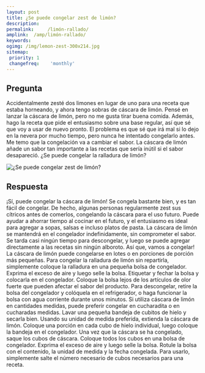 ```yaml
---
layout: post
title: ¿Se puede congelar zest de limón?  
description: 
permalink:     /limón-rallado/
amplink:  /amp/limón-rallado/
keywords: 
ogimg: /img/lemon-zest-300x214.jpg
sitemap:
 priority: 1
 changefreq:    'monthly'
---
```




## Pregunta

Accidentalmente zesté dos limones en lugar de uno para una receta que estaba horneando, y ahora tengo sobras de cáscara de limón. Pensé en lanzar la cáscara de limón, pero no me gusta tirar buena comida. Además, hago la receta que pide el entusiasmo sobre una base regular, así que sé que voy a usar de nuevo pronto. El problema es que sé que irá mal si lo dejo en la nevera por mucho tiempo, pero nunca he intentado congelarlo antes. Me temo que la congelación va a cambiar el sabor. La cáscara de limón añade un sabor tan importante a las recetas que sería inútil si el sabor desapareció. ¿Se puede congelar la ralladura de limón?


![¿Se puede congelar zest de limón?](https://sepuedecongelar.com/img/lemon-zest-300x214.jpg "¿Se puede congelar zest de limón?" )


## Respuesta

¡Sí, puede congelar la cáscara de limón! Se congela bastante bien, y es tan fácil de congelar. De hecho, algunas personas regularmente zest sus cítricos antes de comerlos, congelando la cáscara para el uso futuro. Puede ayudar a ahorrar tiempo al cocinar en el futuro, y el entusiasmo es ideal para agregar a sopas, salsas e incluso platos de pasta. La cáscara de limón se mantendrá en el congelador indefinidamente, sin comprometer el sabor. Se tarda casi ningún tiempo para descongelar, y luego se puede agregar directamente a las recetas sin ningún alboroto. Así que, vamos a congelar!
La cáscara de limón puede congelarse en lotes o en porciones de porción más pequeñas. Para congelar la ralladura de limón sin repartirla, simplemente coloque la ralladura en una pequeña bolsa de congelador. Exprima el exceso de aire y luego selle la bolsa. Etiquetar y fechar la bolsa y colocarla en el congelador. Coloque la bolsa lejos de los artículos de olor fuerte que pueden afectar el sabor del producto. Para descongelar, retire la bolsa del congelador y colóquela en el refrigerador, o haga funcionar la bolsa con agua corriente durante unos minutos.
Si utiliza cáscara de limón en cantidades medidas, puede preferir congelar en cucharadita o en cucharadas medidas. Lavar una pequeña bandeja de cubitos de hielo y secarla bien. Usando su unidad de medida preferida, extienda la cáscara de limón. Coloque una porción en cada cubo de hielo individual, luego coloque la bandeja en el congelador. Una vez que la cáscara se ha congelado, saque los cubos de cáscara. Coloque todos los cubos en una bolsa de congelador. Exprima el exceso de aire y luego selle la bolsa. Rotule la bolsa con el contenido, la unidad de medida y la fecha congelada. Para usarlo, simplemente salte el número necesario de cubos necesarios para una receta.
